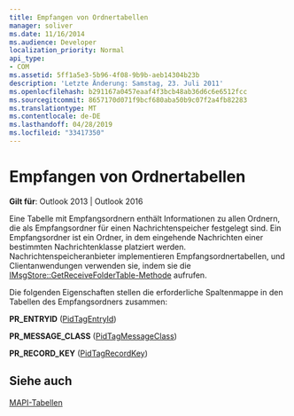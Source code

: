 ```yaml
---
title: Empfangen von Ordnertabellen
manager: soliver
ms.date: 11/16/2014
ms.audience: Developer
localization_priority: Normal
api_type:
- COM
ms.assetid: 5ff1a5e3-5b96-4f08-9b9b-aeb14304b23b
description: 'Letzte Änderung: Samstag, 23. Juli 2011'
ms.openlocfilehash: b291167a0457eaaf4f3bcb48ab36d6c6e6512fcc
ms.sourcegitcommit: 8657170d071f9bcf680aba50b9c07f2a4fb82283
ms.translationtype: MT
ms.contentlocale: de-DE
ms.lasthandoff: 04/28/2019
ms.locfileid: "33417350"
---
```

# <a name="receive-folder-tables"></a>Empfangen von Ordnertabellen

  
  
**Gilt für**: Outlook 2013 | Outlook 2016 
  
Eine Tabelle mit Empfangsordnern enthält Informationen zu allen Ordnern, die als Empfangsordner für einen Nachrichtenspeicher festgelegt sind. Ein Empfangsordner ist ein Ordner, in dem eingehende Nachrichten einer bestimmten Nachrichtenklasse platziert werden. Nachrichtenspeicheranbieter implementieren Empfangsordnertabellen, und Clientanwendungen verwenden sie, indem sie die [IMsgStore::GetReceiveFolderTable-Methode](imsgstore-getreceivefoldertable.md) aufrufen. 
  
Die folgenden Eigenschaften stellen die erforderliche Spaltenmappe in den Tabellen des Empfangsordners zusammen:
  
 **PR_ENTRYID** ([PidTagEntryId](pidtagentryid-canonical-property.md)) 
  
 **PR_MESSAGE_CLASS** ([PidTagMessageClass](pidtagmessageclass-canonical-property.md)) 
  
 **PR_RECORD_KEY** ([PidTagRecordKey](pidtagrecordkey-canonical-property.md)) 
  
## <a name="see-also"></a>Siehe auch



[MAPI-Tabellen](mapi-tables.md)

